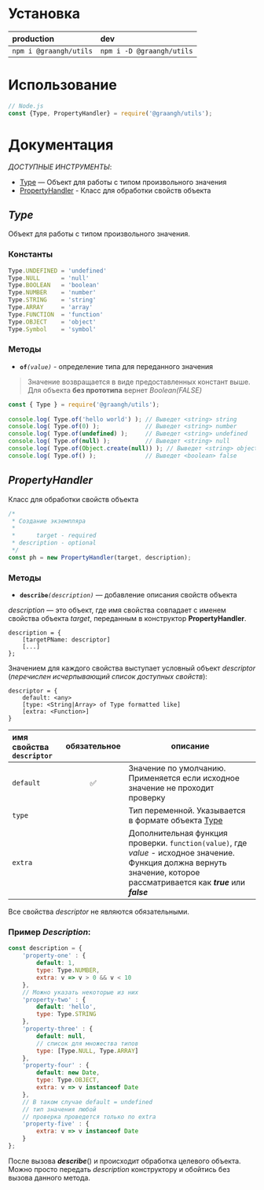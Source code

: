 
# Установка

|production|dev|
|:---|:---|
|`npm i @graangh/utils`| `npm i -D @graangh/utils`|

# Использование

```js
// Node.js
const {Type, PropertyHandler} = require('@graangh/utils');
```

# Документация
*ДОСТУПНЫЕ ИНСТРУМЕНТЫ*:

- [Type](#type-section-anchor)  — Объект для работы с типом произвольного значения
- [PropertyHandler](#propertyhandler-section-anchor) - Класс для обработки свойств объекта

## <a id="type-section-anchor">*Type*</a> 

Объект для работы с типом произвольного значения.

### Константы
```js 
Type.UNDEFINED = 'undefined'
Type.NULL      = 'null'
Type.BOOLEAN   = 'boolean'
Type.NUMBER    = 'number'
Type.STRING    = 'string'
Type.ARRAY     = 'array'
Type.FUNCTION  = 'function'
Type.OBJECT    = 'object'
Type.Symbol    = 'symbol'
```

### Методы
 - **`of`**_`(value)`_ - определение типа для переданного значения 
	
 > Значение возвращается в виде предоставленных констант выше.
 > Для объекта __без прототипа__ вернет *Boolean(FALSE)*
	 
```js
const { Type } = require('@graangh/utils');
	
console.log( Type.of('hello world') ); // Выведет <string> string 
console.log( Type.of(0) );             // Выведет <string> number
console.log( Type.of(undefined) );     // Выведет <string> undefined
console.log( Type.of(null) );          // Выведет <string> null
console.log( Type.of(Object.create(null)) ); // Выведет <string> object
console.log( Type.of() );              // Выведет <boolean> false
``` 

## <a id="propertyhandler-section-anchor">*PropertyHandler*</a> 

Класс для обработки свойств объекта

```js
/*
 * Создание экземпляра
 * 
 *      target - required
 * description - optional
 */
const ph = new PropertyHandler(target, description);
```

### Методы

- **`describe`**_`(description)`_ — добавление описания свойств объекта

*description* — это объект, где имя свойства совпадает с именем свойства объекта *target*, переданным в конструктор **PropertyHandler**.

```
description = {
	[targetPName: descriptor]
	[...]
};
```

 Значением для каждого свойства выступает условный объект *descriptor* (*перечислен исчерпывающий список доступных свойств*): 

```
descriptor = {
	default: <any>
	[type: <String|Array> of Type formatted like]
	[extra: <Function>]
}
```

|имя свойства `descriptor`|обязательное|описание|
|:---|:---:|---|
|`default`|&#9989;|Значение по умолчанию. Применяется если исходное значение не проходит проверку|
|`type`||Тип переменной. Указывается в формате объекта [Type](#type-section-anchor)|
|`extra`||Дополнительная функция проверки. `function(value)`, где *value* - исходное значение. Функция должна вернуть значение, которое рассматривается как ***true*** или ***false***  |

Все свойства *descriptor* не являются обязательными.

### Пример *Description*:

```js
const description = {
	'property-one' : {
		default: 1,
		type: Type.NUMBER,
		extra: v => v > 0 && v < 10 
	},
	// Можно указать некоторые из них
	'property-two' : {
		default: 'hello',
		type: Type.STRING
	},
	'property-three' : {
		default: null,
		// список для множества типов
		type: [Type.NULL, Type.ARRAY]
	},
	'property-four' : {
		default: new Date,
		type: Type.OBJECT,
		extra: v => v instanceof Date
	},
	// В таком случае default = undefined
	// тип значения любой
	// проверка проведется только по extra 
	'property-five' : {
		extra: v => v instanceof Date
	}
};
```

После вызова _**describe**_() и происходит обработка целевого объекта. 
Можно просто передать _description_ конструктору и обойтись без вызова данного метода.


[function.name article-en]: https://developer.mozilla.org/en-US/docs/Web/JavaScript/Reference/Global_Objects/Function/name#JavaScript_compressors_and_minifiers
[function.name article-ru]: https://developer.mozilla.org/ru/docs/Web/JavaScript/Reference/Global_Objects/Function/name#JavaScript_compressors_and_minifiers